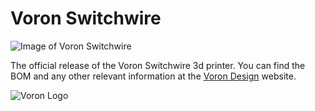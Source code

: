 # Voron Switchwire

![Image of Voron Switchwire](http://vorondesign.com/images/voron_switchwire.jpg)

The official release of the Voron Switchwire 3d printer.  You can find the BOM and any other relevant information at the [Voron Design]( http://vorondesign.com/voron_switchwire) website.

![Voron Logo](http://vorondesign.com/images/voron_design_logo.png)
